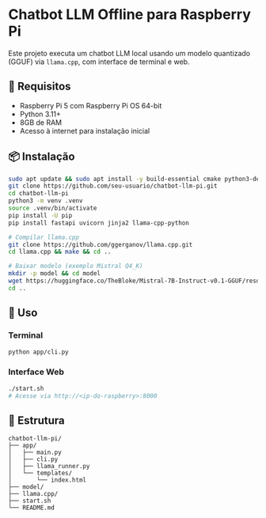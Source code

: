 # Chatbot LLM Offline para Raspberry Pi

Este projeto executa um chatbot LLM local usando um modelo quantizado (GGUF) via `llama.cpp`, com interface de terminal e web.

## 🔧 Requisitos

- Raspberry Pi 5 com Raspberry Pi OS 64-bit
- Python 3.11+
- 8GB de RAM
- Acesso à internet para instalação inicial

## 📦 Instalação

```bash
sudo apt update && sudo apt install -y build-essential cmake python3-dev python3-venv git
git clone https://github.com/seu-usuario/chatbot-llm-pi.git
cd chatbot-llm-pi
python3 -m venv .venv
source .venv/bin/activate
pip install -U pip
pip install fastapi uvicorn jinja2 llama-cpp-python

# Compilar llama.cpp
git clone https://github.com/ggerganov/llama.cpp.git
cd llama.cpp && make && cd ..

# Baixar modelo (exemplo Mistral Q4_K)
mkdir -p model && cd model
wget https://huggingface.co/TheBloke/Mistral-7B-Instruct-v0.1-GGUF/resolve/main/mistral-7b-instruct-v0.1.Q4_K_M.gguf
cd ..
```

## 🚀 Uso

### Terminal

```bash
python app/cli.py
```

### Interface Web

```bash
./start.sh
# Acesse via http://<ip-do-raspberry>:8000
```

## 📁 Estrutura

```
chatbot-llm-pi/
├── app/
│   ├── main.py
│   ├── cli.py
│   ├── llama_runner.py
│   └── templates/
│       └── index.html
├── model/
├── llama.cpp/
├── start.sh
└── README.md
```
